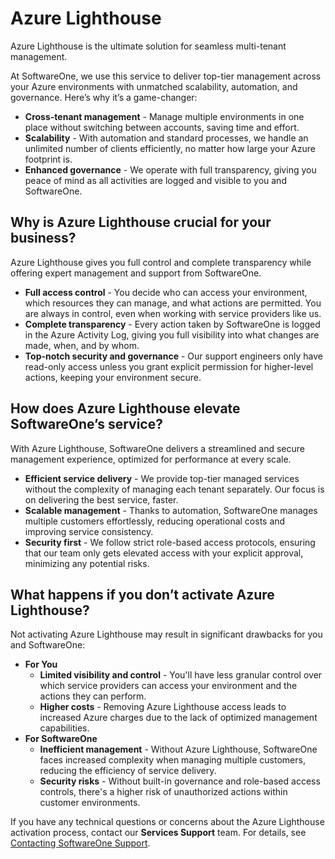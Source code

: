 # Azure Lighthouse

Azure Lighthouse is the ultimate solution for seamless multi-tenant management.&#x20;

At SoftwareOne, we use this service to deliver top-tier management across your Azure environments with unmatched scalability, automation, and governance. Here’s why it’s a game-changer:

* **Cross-tenant management** - Manage multiple environments in one place without switching between accounts, saving time and effort.
* **Scalability** - With automation and standard processes, we handle an unlimited number of clients efficiently, no matter how large your Azure footprint is.
* **Enhanced governance** - We operate with full transparency, giving you peace of mind as all activities are logged and visible to you and SoftwareOne.

## Why is Azure Lighthouse crucial for your business? <a href="#why-azure-lighthouse-is-crucial-for-your-business" id="why-azure-lighthouse-is-crucial-for-your-business"></a>

Azure Lighthouse gives you full control and complete transparency while offering expert management and support from SoftwareOne.

* **Full access control** - You decide who can access your environment, which resources they can manage, and what actions are permitted. You are always in control, even when working with service providers like us.
* **Complete transparency** - Every action taken by SoftwareOne is logged in the Azure Activity Log, giving you full visibility into what changes are made, when, and by whom.
* **Top-notch security and governance** - Our support engineers only have read-only access unless you grant explicit permission for higher-level actions, keeping your environment secure.

## How does Azure Lighthouse elevate SoftwareOne’s service? <a href="#how-azure-lighthouse-elevates-softwareones-service" id="how-azure-lighthouse-elevates-softwareones-service"></a>

With Azure Lighthouse, SoftwareOne delivers a streamlined and secure management experience, optimized for performance at every scale.

* **Efficient service delivery** - We provide top-tier managed services without the complexity of managing each tenant separately. Our focus is on delivering the best service, faster.
* **Scalable management** - Thanks to automation, SoftwareOne manages multiple customers effortlessly, reducing operational costs and improving service consistency.
* **Security first** - We follow strict role-based access protocols, ensuring that our team only gets elevated access with your explicit approval, minimizing any potential risks.

## What happens if you don’t activate Azure Lighthouse? <a href="#what-happens-if-you-dont-activate-azure-lighthouse" id="what-happens-if-you-dont-activate-azure-lighthouse"></a>

Not activating Azure Lighthouse may result in significant drawbacks for you and SoftwareOne:

* **For You**
  * **Limited visibility and control** - You'll have less granular control over which service providers can access your environment and the actions they can perform.
  * **Higher costs** - Removing Azure Lighthouse access leads to increased Azure charges due to the lack of optimized management capabilities.
* **For SoftwareOne**
  * **Inefficient management** - Without Azure Lighthouse, SoftwareOne faces increased complexity when managing multiple customers, reducing the efficiency of service delivery.
  * **Security risks** - Without built-in governance and role-based access controls, there's a higher risk of unauthorized actions within customer environments.

If you have any technical questions or concerns about the Azure Lighthouse activation process, contact our **Services Support** team. For details, see [Contacting SoftwareOne Support](https://docs.softwareone.cloud/kbgeneral/Base-version/Published/contacting-softwareone-support).
